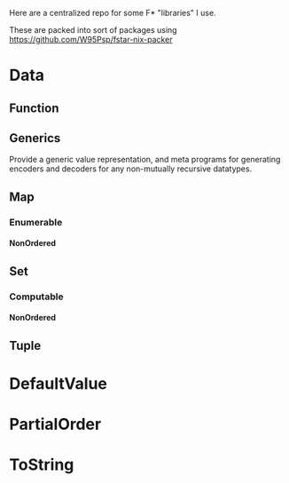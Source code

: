 Here are a centralized repo for some F* "libraries" I use. 

These are packed into sort of packages using https://github.com/W95Psp/fstar-nix-packer

# Data
## Function
## Generics
Provide a generic value representation, and meta programs for generating encoders and decoders for any non-mutually recursive datatypes.
## Map
### Enumerable
#### NonOrdered
## Set
### Computable
#### NonOrdered
## Tuple
# DefaultValue
# PartialOrder
# ToString
